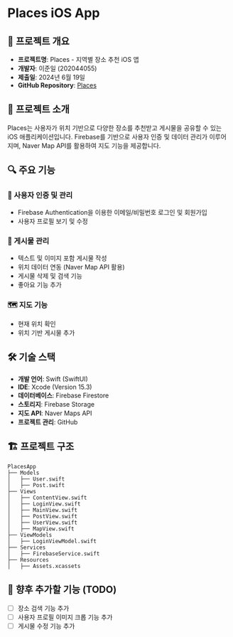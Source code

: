 # Places iOS App

## 📌 프로젝트 개요
- **프로젝트명**: Places - 지역별 장소 추천 iOS 앱
- **개발자**: 이준일 (202044055)
- **제출일**: 2024년 6월 19일
- **GitHub Repository**: [Places](https://github.com/vinyl-nyl/Places)

## 🎯 프로젝트 소개
Places는 사용자가 위치 기반으로 다양한 장소를 추천받고 게시물을 공유할 수 있는 iOS 애플리케이션입니다. Firebase를 기반으로 사용자 인증 및 데이터 관리가 이루어지며, Naver Map API를 활용하여 지도 기능을 제공합니다.

## 🔍 주요 기능
### 🔑 사용자 인증 및 관리
- Firebase Authentication을 이용한 이메일/비밀번호 로그인 및 회원가입
- 사용자 프로필 보기 및 수정

### 📝 게시물 관리
- 텍스트 및 이미지 포함 게시물 작성
- 위치 데이터 연동 (Naver Map API 활용)
- 게시물 삭제 및 검색 기능
- 좋아요 기능 추가

### 🗺 지도 기능
- 현재 위치 확인
- 위치 기반 게시물 추가

## 🛠 기술 스택
- **개발 언어**: Swift (SwiftUI)
- **IDE**: Xcode (Version 15.3)
- **데이터베이스**: Firebase Firestore
- **스토리지**: Firebase Storage
- **지도 API**: Naver Maps API
- **프로젝트 관리**: GitHub

## 🏗 프로젝트 구조
```
PlacesApp
├── Models
│   ├── User.swift
│   ├── Post.swift
├── Views
│   ├── ContentView.swift
│   ├── LoginView.swift
│   ├── MainView.swift
│   ├── PostView.swift
│   ├── UserView.swift
│   ├── MapView.swift
├── ViewModels
│   ├── LoginViewModel.swift
├── Services
│   ├── FirebaseService.swift
├── Resources
│   ├── Assets.xcassets
```

## 📌 향후 추가할 기능 (TODO)
- [ ] 장소 검색 기능 추가
- [ ] 사용자 프로필 이미지 크롭 기능 추가
- [ ] 게시물 수정 기능 추가
